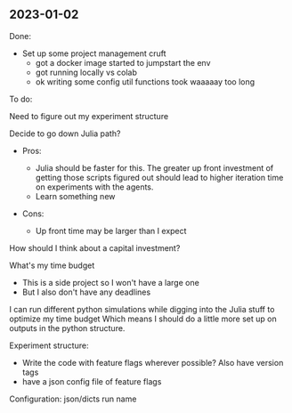 ## 2023-01-02

Done:
- Set up some project management cruft
    - got a docker image started to jumpstart the env
    - got running locally vs colab
    - ok writing some config util functions took waaaaay too long

To do:

Need to figure out my experiment structure

Decide to go down Julia path?
- Pros:
    - Julia should be faster for this. 
    The greater up front investment of getting those scripts figured out should lead to higher iteration time on experiments with the agents.
    - Learn something new

- Cons:
    - Up front time may be larger than I expect

How should I think about a capital investment?

What's my time budget
- This is a side project so I won't have a large one
- But I also don't have any deadlines

I can run different python simulations while digging into the Julia stuff to optimize my time budget
Which means I should do a little more set up on outputs in the python structure.

Experiment structure:
- Write the code with feature flags wherever possible? Also have version tags
- have a json config file of feature flags

Configuration: json/dicts
run name



